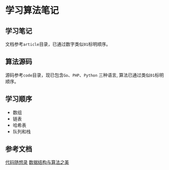 # 学习算法笔记

## 学习笔记
文档参考`article`目录，已通过数字类似`01`标明顺序。

## 算法源码
源码参考`code`目录，现已包含`Go`、`PHP`、`Python` 三种语言, 算法已通过类似`01`标明顺序。

## 学习顺序
- 数组
- 链表
- 哈希表
- 队列和栈

## 参考文档
[代码随想录](https://programmercarl.com/)
[数据结构与算法之美](https://time.geekbang.org/column/article/41013?cid=100017301&utm_source=pinpaizhuanqu&utm_medium=geektime&utm_campaign=guanwang&utm_term=guanwang&utm_content=0511)

